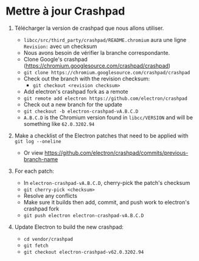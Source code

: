 # Mettre à jour Crashpad

1. Télécharger la version de crashpad que nous allons utiliser.
    
    - `libcc/src/third_party/crashpad/README.chromium` aura une ligne `Revision:` avec un checksum
    - Nous avons besoin de vérifier la branche correspondante.
    - Clone Google's crashpad (https://chromium.googlesource.com/crashpad/crashpad)
    - `git clone https://chromium.googlesource.com/crashpad/crashpad`
    - Check out the branch with the revision checksum: 
        - `git checkout <revision checksum>`
    - Add electron's crashpad fork as a remote
    - `git remote add electron https://github.com/electron/crashpad`
    - Check out a new branch for the update
    - `git checkout -b electron-crashpad-vA.B.C.D`
    - `A.B.C.D` is the Chromium version found in `libcc/VERSION` and will be something like `62.0.3202.94`

2. Make a checklist of the Electron patches that need to be applied with `git log --oneline`
    
    - Or view https://github.com/electron/crashpad/commits/previous-branch-name

3. For each patch:
    
    - In `electron-crashpad-vA.B.C.D`, cherry-pick the patch's checksum
    - `git cherry-pick <checksum>`
    - Resolve any conflicts
    - Make sure it builds then add, commit, and push work to electron's crashpad fork
    - `git push electron electron-crashpad-vA.B.C.D`

4. Update Electron to build the new crashpad:
    
    - `cd vendor/crashpad`
    - `git fetch`
    - `git checkout electron-crashpad-v62.0.3202.94`
5. Regenerate Ninja files against both targets 
    - From Electron root's root, run `script/update.py`
    - `script/build.py -c D --target=crashpad_client`
    - `script/build.py -c D --target=crashpad_handler`
    - Both should build with no errors
6. Push changes to submodule reference 
    - (From electron root) `git add vendor/crashpad`
    - `git push origin upgrade-to-chromium-62`